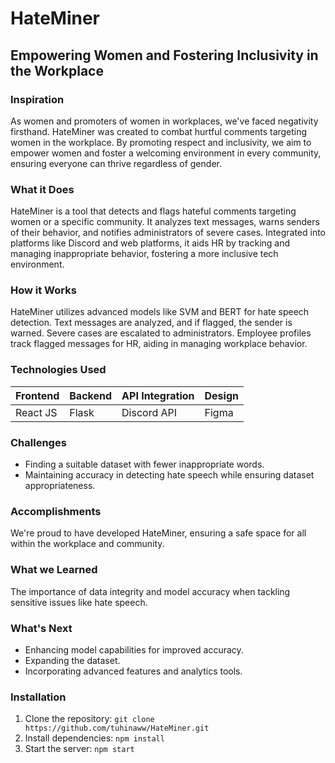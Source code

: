# HateMiner

## Empowering Women and Fostering Inclusivity in the Workplace

### Inspiration
As women and promoters of women in workplaces, we've faced negativity firsthand. HateMiner was created to combat hurtful comments targeting women in the workplace. By promoting respect and inclusivity, we aim to empower women and foster a welcoming environment in every community, ensuring everyone can thrive regardless of gender.

### What it Does
HateMiner is a tool that detects and flags hateful comments targeting women or a specific community. It analyzes text messages, warns senders of their behavior, and notifies administrators of severe cases. Integrated into platforms like Discord and web platforms, it aids HR by tracking and managing inappropriate behavior, fostering a more inclusive tech environment.

### How it Works
HateMiner utilizes advanced models like SVM and BERT for hate speech detection. Text messages are analyzed, and if flagged, the sender is warned. Severe cases are escalated to administrators. Employee profiles track flagged messages for HR, aiding in managing workplace behavior.

### Technologies Used
| Frontend      | Backend  | API Integration | Design   |
|---------------|----------|-----------------|----------|
| React JS      | Flask    | Discord API     | Figma    |

### Challenges
- Finding a suitable dataset with fewer inappropriate words.
- Maintaining accuracy in detecting hate speech while ensuring dataset appropriateness.

### Accomplishments
We're proud to have developed HateMiner, ensuring a safe space for all within the workplace and community.

### What we Learned
The importance of data integrity and model accuracy when tackling sensitive issues like hate speech.

### What's Next
- Enhancing model capabilities for improved accuracy.
- Expanding the dataset.
- Incorporating advanced features and analytics tools.

### Installation
1. Clone the repository: `git clone https://github.com/tuhinaww/HateMiner.git`
2. Install dependencies: `npm install`
3. Start the server: `npm start`

